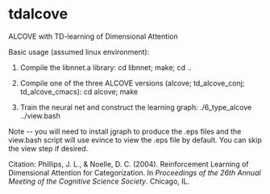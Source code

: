 # tdalcove
ALCOVE with TD-learning of Dimensional Attention

Basic usage (assumed linux environment):

1. Compile the libnnet.a library:
cd libnnet; make; cd ..

2. Compile one of the three ALCOVE versions (alcove; td_alcove_conj; td_alcove_cmacs):
cd alcove; make

3. Train the neural net and construct the learning graph:
./6_type_alcove
../view.bash

Note -- you will need to install jgraph to produce the .eps files
and the view.bash script will use evince to view the .eps file
by default. You can skip the view step if desired.

Citation:
Phillips, J. L., & Noelle, D. C. (2004). Reinforcement Learning of Dimensional Attention for Categorization. In <i>Proceedings of the 26th Annual Meeting of the Cognitive Science Society</i>. Chicago, IL.

